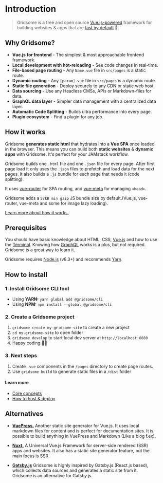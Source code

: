 # Introduction

> Gridsome is a free and open source [Vue.js-powered](https://vuejs.org/) framework for building websites & apps that are [fast by default](/docs/fast-by-default/) 🚀.

## Why Gridsome?

- **Vue.js for frontend** - The simplest & most approachable frontend framework.
- **Local development with hot-reloading** - See code changes in real-time.
- **File-based page routing** - Any `Name.vue` file in `src/pages` is a static route.
- **Dynamic routing** - Any `[param].vue` file in `src/pages` is a dynamic route.
- **Static file generation** - Deploy securely to any CDN or static web host.
- **Data sourcing** - Use any Headless CMSs, APIs or Markdown-files for data.
- **GraphQL data layer** - Simpler data management with a centralized data layer.
- **Automatic Code Splitting** - Builds ultra performance into every page.
- **Plugin ecosystem** - Find a plugin for any job.


## How it works
Gridsome **generates static html** that hydrates into a <strong>Vue SPA</strong> once loaded in the browser. This means you can build both **static websites** & **dynamic apps** with Gridsome. It's perfect for your JAMstack workflow. 

Gridsome builds one `.html` file and one `.json` file for every page. After first page load it only uses the `.json` files to prefetch and load data for the next pages. It also builds a `.js` bundle for each page that needs it (code splitting).

It uses [vue-router](https://router.vuejs.org/) for SPA routing, and [vue-meta](https://vue-meta.nuxtjs.org/) for managing `<head>`.

Gridsome adds a `57kB min gzip` JS bundle size by default.(Vue.js, vue-router, vue-meta and some for image lazy loading).

[Learn more about how it works.](/docs/how-it-works)


## Prerequisites
You should have basic knowledge about HTML, CSS, [Vue.js](https://vuejs.org) and how to use the [Terminal](https://www.linode.com/docs/tools-reference/tools/using-the-terminal/). Knowing how [GraphQL](https://www.graphql.com/) works is a plus, but not required. Gridsome is a great way to learn it.

Gridsome requires [Node.js](https://nodejs.org/) (v8.3+) and recommends [Yarn](https://yarnpkg.com).

## How to install

### 1. Install Gridsome CLI tool

- Using **YARN:**  `yarn global add @gridsome/cli`
- Using **NPM:**  `npm install --global @gridsome/cli`

### 2. Create a Gridsome project

1. `gridsome create my-gridsome-site` to create a new project </li>
2. `cd my-gridsome-site` to open folder
3. `gridsome develop` to start local dev server at `http://localhost:8080`
4. Happy coding 🎉🙌

### 3. Next steps

1. Create `.vue` components in the `/pages` directory to create page routes.
2. Use `gridsome build` to generate static files in a `/dist` folder



#### Learn more
- [Core concepts](/docs/core-concepts/)
- [How to host & deploy](/docs/deployment/)

## Alternatives

-    **[VuePress.](https://vuepress.vuejs.org/)** Another static site generator for Vue.js. It uses local markdown files for content and is perfect for documentation sites. It is possible to build anything in VuePress and Markdown (Like a blog f.ex).

-    **[Nuxt.](https://nuxtjs.org/)** A Universal Vue.js Framework for server-side rendered (SSR) apps and websites. It also has a static site generator feature, but the main focus is SSR.

-	**[Gatsby.js](https://www.gatsbyjs.org/)**  Gridsome is highly inspired by Gatsby.js (React.js based), which collects data sources and generates a static site from it. Gridsome is an alternative for Gatsby.js.


